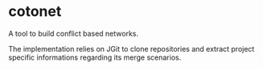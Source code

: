 # cotonet

A tool to build conflict based networks.

The implementation relies on JGit to clone repositories and extract project specific informations regarding its merge scenarios.

